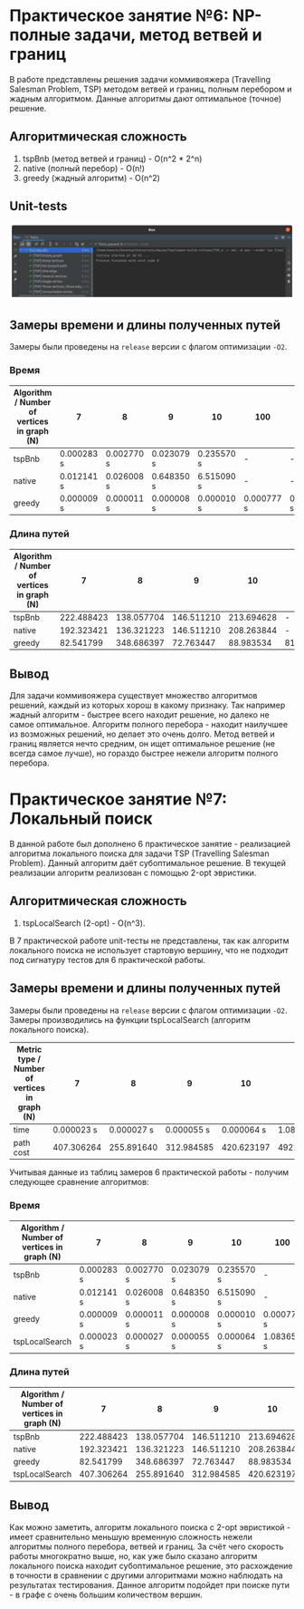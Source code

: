 # Практическое занятие №6: NP-полные задачи, метод ветвей и границ

В работе представлены решения задачи коммивояжера (Travelling Salesman Problem, TSP) методом ветвей и границ, 
полным перебором и жадным алгоритмом. Данные алгоритмы дают оптимальное (точное) решение.

## Алгоритмическая сложность 

1. tspBnb (метод ветвей и границ) - O(n^2 * 2^n)
2. native (полный перебор) - O(n!)
3. greedy (жадный алгоритм) - O(n^2)


## Unit-tests

![tests](images/unit-tests.png)

## Замеры времени и длины полученных путей

Замеры были проведены на `release` версии с флагом оптимизации `-O2`.

### Время

| Algorithm / Number of vertices in graph (N) | 7          | 8          | 9          | 10         | 100        | 200        | 1000       |
|---------------------------------------------|------------|------------|------------|------------|------------|------------|------------|
| tspBnb                                      | 0.000283 s | 0.002770 s | 0.023079 s | 0.235570 s | -          | -          | -          |    
| native                                      | 0.012141 s | 0.026008 s | 0.648350 s | 6.515090 s | -          | -          | -          |
| greedy                                      | 0.000009 s | 0.000011 s | 0.000008 s | 0.000010 s | 0.000777 s | 0.005680 s | 0.312882 s |

### Длина путей

| Algorithm / Number of vertices in graph (N) | 7          | 8          | 9          | 10         | 100         | 200         | 1000        |
|---------------------------------------------|------------|------------|------------|------------|-------------|-------------|-------------|
| tspBnb                                      | 222.488423 | 138.057704 | 146.511210 | 213.694628 | -           | -           | -           |    
| native                                      | 192.323421 | 136.321223 | 146.511210 | 208.263844 | -           | -           | -           |
| greedy                                      | 82.541799  | 348.686397 | 72.763447  | 88.983534  | 8127.258530 | 4456.663616 | 4481.245388 |

## Вывод

Для задачи коммивояжера существует множество алгоритмов решений, каждый из которых хорош в какому признаку.
Так например жадный алгоритм - быстрее всего находит решение, но далеко не самое оптимальное.
Алгоритм полного перебора - находит наилучшее из возможных решений, но делает это очень долго. Метод ветвей и границ
является нечто средним, он ищет оптимальное решение (не всегда самое лучше), но гораздо быстрее нежели алгоритм 
полного перебора. 

# Практическое занятие №7: Локальный поиск

В данной работе был дополнено 6 практическое занятие - реализацией алгоритма локального поиска для задачи TSP
(Travelling Salesman Problem). Данный алгоритм даёт субоптимальное решение. В текущей реализации алгоритм реализован 
с помощью 2-opt эвристики.

## Алгоритмическая сложность

1. tspLocalSearch (2-opt) - O(n^3).

В 7 практической работе unit-тесты не представлены, так как алгоритм локального поиска не использует стартовую 
вершину, что не подходит под сигнатуру тестов для 6 практической работы. 

## Замеры времени и длины полученных путей

Замеры были проведены на `release` версии с флагом оптимизации `-O2`. Замеры производились на функции tspLocalSearch 
(алгоритм локального поиска).


| Metric type / Number of vertices in graph (N) | 7           | 8           | 9           | 10          | 100         | 200          |
|-----------------------------------------------|-------------|-------------|-------------|-------------|-------------|--------------|
| time                                          | 0.000023 s  | 0.000027 s  | 0.000055 s  | 0.000064 s  | 1.083653 s  | 14.990572 s  |
| path cost                                     | 407.306264  | 255.891640  | 312.984585  | 420.623197  | 4922.406288 | 10165.982899 |

Учитывая данные из таблиц замеров 6 практической работы - получим следующее сравнение алгоритмов:

### Время

| Algorithm / Number of vertices in graph (N) | 7          | 8          | 9          | 10         | 100        | 200         | 1000       |
|---------------------------------------------|------------|------------|------------|------------|------------|-------------|------------|
| tspBnb                                      | 0.000283 s | 0.002770 s | 0.023079 s | 0.235570 s | -          | -           | -          |    
| native                                      | 0.012141 s | 0.026008 s | 0.648350 s | 6.515090 s | -          | -           | -          |
| greedy                                      | 0.000009 s | 0.000011 s | 0.000008 s | 0.000010 s | 0.000777 s | 0.005680 s  | 0.312882 s |
| tspLocalSearch                              | 0.000023 s | 0.000027 s | 0.000055 s | 0.000064 s | 1.083653 s | 14.990572 s | -          | 

### Длина путей

| Algorithm / Number of vertices in graph (N) | 7          | 8          | 9          | 10         | 100         | 200          | 1000        |
|---------------------------------------------|------------|------------|------------|------------|-------------|--------------|-------------|
| tspBnb                                      | 222.488423 | 138.057704 | 146.511210 | 213.694628 | -           | -            | -           |    
| native                                      | 192.323421 | 136.321223 | 146.511210 | 208.263844 | -           | -            | -           |
| greedy                                      | 82.541799  | 348.686397 | 72.763447  | 88.983534  | 8127.258530 | 4456.663616  | 4481.245388 |
| tspLocalSearch                              | 407.306264 | 255.891640 | 312.984585 | 420.623197 | 4922.406288 | 10165.982899 | -           |

## Вывод

Как можно заметить, алгоритм локального поиска с 2-opt эвристикой - имеет сравнительно меньшую временную сложность 
нежели алгоритмы полного перебора, ветвей и границ. За счёт чего скорость работы многократно выше, но, как уже 
было сказано алгоритм локального поиска находит субоптимальное решение, это расхождение в точности в сравнении 
с другими алгоритмами можно наблюдать на результатах тестирования. Данное алгоритм подойдет при поиске пути - 
в графе с очень большим количеством вершин. 